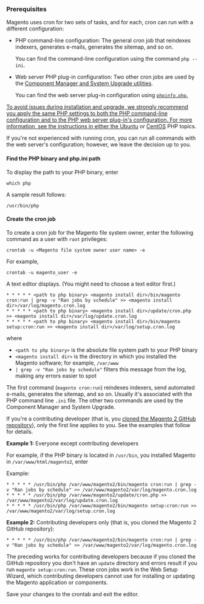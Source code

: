 <div markdown="1">

### Prerequisites
Magento uses cron for two sets of tasks, and for each, cron can run with a different configuration:

*	PHP command-line configuration: The general cron job that reindexes indexers, generates e-mails, generates the sitemap, and so on.

	You can find the command-line configuration using the command `php --ini`. 
*	Web server PHP plug-in configuration: Two other cron jobs are used by the <a href="{{page.baseurl}}comp-mgr/bk-compman-upgrade-guide.html">Component Manager and System Upgrade utilities</a>. 

	You can find the web server plug-in configuration using <a href="{{ page.baseurl }}install-gde/prereq/optional.html#install-optional-phpinfo"><code>phpinfo.php</code>.

<div class="bs-callout bs-callout-warning">
    <p>To avoid issues during installation and upgrade, we strongly recommend you apply the same PHP settings to both the PHP command-line configuration and to the PHP web server plug-in's configuration. For more information, see the instructions in either the <a href="{{ page.baseurl }}install-gde/prereq/php-ubuntu.html#instgde-prereq-timezone">Ubuntu</a> or <a href="{{ page.baseurl }}install-gde/prereq/php-ubuntu.html#instgde-prereq-timezone">CentOS</a> PHP topics.</p>
</div>

If you're not experienced with running cron, you can run all commands with the web server's configuration; however, we leave the decision up to you.

#### Find the PHP binary and php.ini path
To display the path to your PHP binary, enter

	which php

A sample result follows:

	/usr/bin/php

#### Create the cron job

To create a cron job for the Magento file system owner, enter the following command as a user with `root` privileges:

	crontab -u <Magento file system owner user name> -e

For example,

	crontab -u magento_user -e

A text editor displays. (You might need to choose a text editor first.)

	* * * * * <path to php binary> <magento install dir>/bin/magento cron:run | grep -v "Ran jobs by schedule" >> <magento install dir>/var/log/magento.cron.log
	* * * * * <path to php binary> <magento install dir>/update/cron.php >> <magento install dir>/var/log/update.cron.log
	* * * * * <path to php binary> <magento install dir>/bin/magento setup:cron:run >> <magento install dir>/var/log/setup.cron.log

where 

*	`<path to php binary>` is the absolute file system path to your PHP binary
*	`<magento install dir>` is the directory in which you installed the Magento software; for example, `/var/www`
*	`| grep -v "Ran jobs by schedule"` filters this message from the log, making any errors easier to spot

The first command (`magento cron:run`) reindexes indexers, send automated e-mails, generates the sitemap, and so on. Usually it's associated with the PHP command line `.ini` file. The other two commands are used by the Component Manager and System Upgrade.

<div class="bs-callout bs-callout-info" id="info">
  <p>If you're a contributing developer (that is, you <a href="{{ page.baseurl }}install-gde/prereq/dev_install.html">cloned the Magento 2 GitHub repository</a>), only the first line applies to you. See the examples that follow for details.</p>
</div>

**Example 1:** Everyone except contributing developers

For example, if the PHP binary is located in `/usr/bin`, you installed Magento in `/var/www/html/magento2`, enter

Example:

	* * * * * /usr/bin/php /var/www/magento2/bin/magento cron:run | grep -v "Ran jobs by schedule" >> /var/www/magento2/var/log/magento.cron.log
	* * * * * /usr/bin/php /var/www/magento2/update/cron.php >> /var/www/magento2/var/log/update.cron.log
	* * * * * /usr/bin/php /var/www/magento2/bin/magento setup:cron:run >> /var/www/magento2/var/log/setup.cron.log

**Example 2:** Contributing developers only (that is, you cloned the Magento 2 GitHub repository):

	* * * * * /usr/bin/php /var/www/magento2/bin/magento cron:run | grep -v "Ran jobs by schedule" >> /var/www/magento2/var/log/magento.cron.log

The preceding works for contributing developers because if you cloned the GitHub repository you don't have an `update` directory and errors result if you run `magento setup:cron:run`. These cron jobs work in the Web Setup Wizard, which contributing developers cannot use for installing or updating the Magento application or components. 

Save your changes to the crontab and exit the editor.
